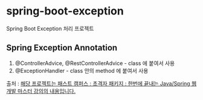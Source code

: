 # spring-boot-exception
Spring Boot Exception 처리 프로젝트

## Spring Exception Annotation
1. @ControllerAdvice, @RestControllerAdvice - class 에 붙여서 사용
2. @ExceptionHandler - class 안의 method 에 붙여서 사용

출처 : [해당 프로젝트는 패스트 캠퍼스 : 초격자 패키지 : 한번에 끝내는 Java/Spring 웹 개발 마스터 강의의 내용입니다. ](https://github.com/steve-developer/fastcampus-springboot-introduction)
